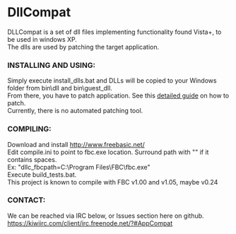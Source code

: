 # DllCompat

DLLCompat is a set of dll files implementing functionality found Vista+, to be used in windows XP.<br/>
The dlls are used by patching the target application.<br/>

### INSTALLING AND USING:
Simply execute install_dlls.bat and DLLs will be copied to your Windows folder from bin\dll and bin\guest_dll.<br/>
From there, you have to patch application. See this [detailed guide](docs/patching_tut.md) on how to patch.<br/>
Currently, there is no automated patching tool.<br/>

### COMPILING:
Download and install http://www.freebasic.net/ <br/>
Edit compile.ini to point to fbc.exe location. Surround path with "" if it contains spaces.<br/>
Ex: "dllc_fbcpath=C:\Program Files\FBC\fbc.exe"<br/>
Execute build_tests.bat.<br/>
This project is known to compile with FBC v1.00 and v1.05, maybe v0.24<br/>

### CONTACT:
We can be reached via IRC below, or Issues section here on github.<br/>
https://kiwiirc.com/client/irc.freenode.net/?#AppCompat <br/>